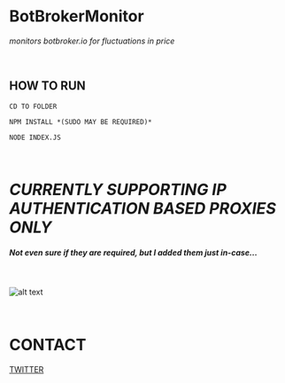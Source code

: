 # BotBrokerMonitor
*monitors botbroker.io for fluctuations in price*

<br>

## HOW TO RUN

```
CD TO FOLDER

NPM INSTALL *(SUDO MAY BE REQUIRED)*

NODE INDEX.JS
```

<br>

# *CURRENTLY SUPPORTING IP AUTHENTICATION BASED PROXIES ONLY*
##### *Not even sure if they are required, but I added them just in-case...*

<br>


![alt text](https://i.imgur.com/jfE612b.png)

<br>

# CONTACT
[TWITTER](https://twitter.com/ProxyCity)

